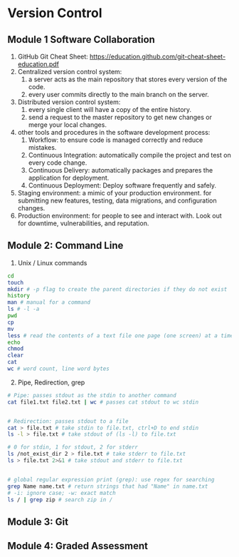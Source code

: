 # Version Control
## Module 1 Software Collaboration
1. GitHub Git Cheat Sheet: https://education.github.com/git-cheat-sheet-education.pdf
2. Centralized version control system:
    1. a server acts as the main repository that stores every version of the code.
    2. every user commits directly to the main branch on the server.
3. Distributed version control system: 
    1. every single client will have a copy of the entire history.
    2. send a request to the master repository to get new changes or merge your local changes.
4. other tools and procedures in the software development process:
    1. Workflow: to ensure code is managed correctly and reduce mistakes.
    2. Continuous Integration: automatically compile the project and test on every code change.
    3. Continuous Delivery: automatically packages and prepares the application for deployment.
    4. Continuous Deployment: Deploy software frequently and safely.
5. Staging environment: a mimic of your production environment. for submitting new features, testing, data migrations, and configuration changes.
6. Production environment: for people to see and interact with. Look out for downtime, vulnerabilities, and reputation.


## Module 2: Command Line
1. Unix / Linux commands
```bash
cd
touch
mkdir # -p flag to create the parent directories if they do not exist
history
man # manual for a command
ls # -l -a
pwd
cp
mv
less # read the contents of a text file one page (one screen) at a time
echo
chmod
clear
cat
wc # word count, line word bytes
```
2. Pipe, Redirection, grep
```bash
# Pipe: passes stdout as the stdin to another command
cat file1.txt file2.txt | wc # passes cat stdout to wc stdin


# Redirection: passes stdout to a file
cat > file.txt # take stdin to file.txt, ctrl+D to end stdin
ls -l > file.txt # take stdout of (ls -l) to file.txt

# 0 for stdin, 1 for stdout, 2 for stderr
ls /not_exist_dir 2 > file.txt # take stderr to file.txt
ls > file.txt 2>&1 # take stdout and stderr to file.txt


# global regular expression print (grep): use regex for searching
grep Name name.txt # return strings that had "Name" in name.txt
# -i: ignore case; -w: exact match
ls / | grep zip # search zip in /
```


## Module 3: Git
## Module 4: Graded Assessment